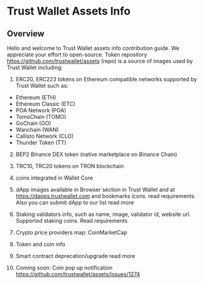 # Trust Wallet Assets Info

## Overview

Hello and welcome to Trust Wallet assets info contribution guide. We appreciate your effort to open-source. Token repository https://github.com/trustwallet/assets (repo) is a source of images used by Trust Wallet including:

 1. ERC20, ERC223 tokens on Ethereum compatible networks supported by Trust Wallet such as:

* Ethereum (ETH)
* Ethereum Classic (ETC)
* POA Network (POA)
* TomoChain (TOMO)
* GoChain (GO)
* Wanchain (WAN)
* Callisto Network (CLO)
* Thunder Token (TT)

2. BEP2 Binance DEX token (native marketplace on Binance Chain)

3. TRC10, TRC20 tokens on TRON blockchain

4. coins integrated in Wallet Core

5. dApp images available in Browser section in Trust Wallet and at https://dapps.trustwallet.com and bookmarks icons. read requirements. Also you can submit dApp to our list read more

6. Staking validators info, such as name, image, validator id, website url. Supported staking coins. Read requirements

7. Crypto price providers map: CoinMarketCap

8. Token and coin info

9. Smart contract deprecation/upgrade read more

10. Coming soon: Coin pop up notification https://github.com/trustwallet/assets/issues/1274
